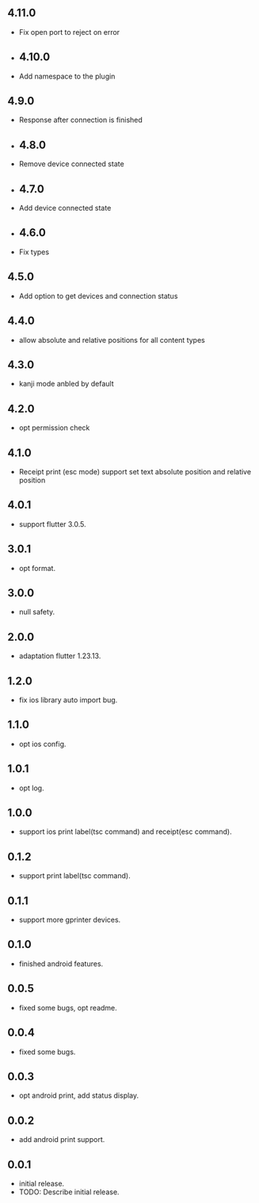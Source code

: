 ## 4.11.0

* Fix open port to reject on error

* ## 4.10.0

* Add namespace to the plugin

## 4.9.0

* Response after connection is finished

* ## 4.8.0

* Remove device connected state

* ## 4.7.0

* Add device connected state

* ## 4.6.0

* Fix types

## 4.5.0

* Add option to get devices and connection status

## 4.4.0

* allow absolute and relative positions for all content types

## 4.3.0

* kanji mode anbled by default 

## 4.2.0

* opt permission check


## 4.1.0

* Receipt print (esc mode) support set text absolute position and relative position

## 4.0.1

* support flutter 3.0.5.

## 3.0.1

* opt format.

## 3.0.0

* null safety.

## 2.0.0

* adaptation flutter 1.23.13.

## 1.2.0

* fix ios library auto import bug.

## 1.1.0

* opt ios config.


## 1.0.1

* opt log.


## 1.0.0

* support ios print label(tsc command) and receipt(esc command).

## 0.1.2

* support print label(tsc command).

## 0.1.1

* support more gprinter devices.

## 0.1.0

* finished android features.

## 0.0.5

* fixed some bugs, opt readme.

## 0.0.4

* fixed some bugs.

## 0.0.3

* opt android print, add status display.

## 0.0.2

* add android print support.

## 0.0.1

* initial release.
* TODO: Describe initial release.

